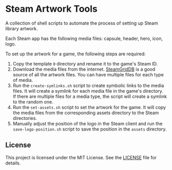 # Steam Artwork Tools

A collection of shell scripts to automate the process of setting up Steam library artwork.

Each Steam app has the following media files: capsule, header, hero, icon, logo.

To set up the artwork for a game, the following steps are required:

1. Copy the template `0` directory and rename it to the game's Steam ID.
1. Download the media files from the internet. [SteamGridDB](https://www.steamgriddb.com/) is a good source of all the artwork files. You can have multiple files for each type of media.
1. Run the `create-symlinks.sh` script to create symbolic links to the media files. It will create a symlink for each media file in the game's directory. If there are multiple files for a media type, the script will create a symlink to the random one.
1. Run the `set-assets.sh` script to set the artwork for the game. It will copy the media files from the corresponding assets directory to the Steam directories.
1. Manually adjust the position of the logo in the Steam client and run the `save-logo-position.sh` script to save the position in the `assets` directory.

## License

This project is licensed under the MIT License. See the [LICENSE](LICENSE) file for details.
